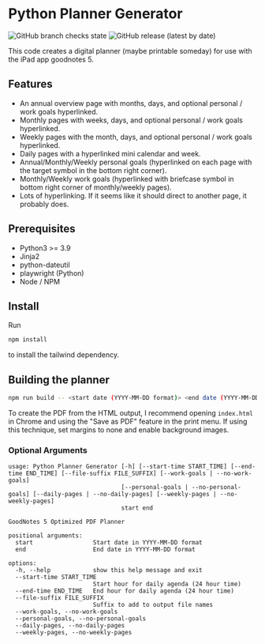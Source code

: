 # Python Planner Generator

![GitHub branch checks state](https://img.shields.io/github/checks-status/georgiastuart/planner-generator-python/main)
![GitHub release (latest by date)](https://img.shields.io/github/v/release/georgiastuart/planner-generator-python)

This code creates a digital planner (maybe printable someday) for use with the
iPad app goodnotes 5.

## Features

- An annual overview page with months, days, and optional personal / work goals hyperlinked.
- Monthly pages with weeks, days, and optional personal / work goals hyperlinked.
- Weekly pages with the month, days, and optional personal / work goals hyperlinked.
- Daily pages with a hyperlinked mini calendar and week.
- Annual/Monthly/Weekly personal goals (hyperlinked on each page with the target symbol in the bottom right corner).
- Monthly/Weekly work goals (hyperlinked with briefcase symbol in bottom right corner of monthly/weekly pages).
- Lots of hyperlinking. If it seems like it should direct to another page, it probably does.

## Prerequisites 

- Python3 >= 3.9 
- Jinja2
- python-dateutil
- playwright (Python)
- Node / NPM

## Install

Run 

```bash
npm install
```

to install the tailwind dependency.

## Building the planner

```bash
npm run build -- <start date (YYYY-MM-DD format)> <end date (YYYY-MM-DD format)> <optional arguments> 
```

To create the PDF from the HTML output, I recommend opening `index.html` in 
Chrome and using the "Save as PDF" feature in the print menu. If using this 
technique, set margins to none and enable background images.

### Optional Arguments 

```
usage: Python Planner Generator [-h] [--start-time START_TIME] [--end-time END_TIME] [--file-suffix FILE_SUFFIX] [--work-goals | --no-work-goals]
                                [--personal-goals | --no-personal-goals] [--daily-pages | --no-daily-pages] [--weekly-pages | --no-weekly-pages]
                                start end

GoodNotes 5 Optimized PDF Planner

positional arguments:
  start                 Start date in YYYY-MM-DD format
  end                   End date in YYYY-MM-DD format

options:
  -h, --help            show this help message and exit
  --start-time START_TIME
                        Start hour for daily agenda (24 hour time)
  --end-time END_TIME   End hour for daily agenda (24 hour time)
  --file-suffix FILE_SUFFIX
                        Suffix to add to output file names
  --work-goals, --no-work-goals
  --personal-goals, --no-personal-goals
  --daily-pages, --no-daily-pages
  --weekly-pages, --no-weekly-pages
```
